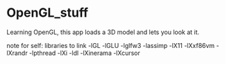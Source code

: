 # OpenGL_stuff
Learning OpenGL, this app loads a 3D model and lets you look at it.

note for self:
libraries to link
-lGL
-lGLU
-lglfw3
-lassimp
-lX11
-lXxf86vm
-lXrandr
-lpthread
-lXi
-ldl
-lXinerama
-lXcursor
